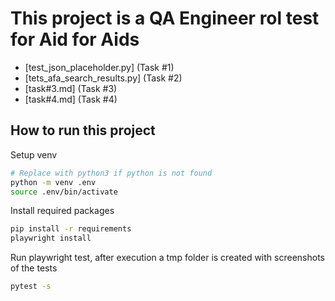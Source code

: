 # This project is a QA Engineer rol test for Aid for Aids

- [test_json_placeholder.py] (Task #1)
- [tets_afa_search_results.py] (Task #2)
- [task#3.md] (Task #3)
- [task#4.md] (Task #4)

## How to run this project

Setup venv

```sh
# Replace with python3 if python is not found
python -m venv .env
source .env/bin/activate
```

Install required packages

```sh
pip install -r requirements
playwright install
```

Run playwright test, after execution a tmp folder is created with screenshots of the tests

```sh
pytest -s
```
